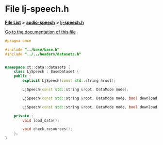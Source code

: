 

# File lj-speech.h

[**File List**](files.md) **>** [**audio-speech**](dir_3f959236e5b642d039994a38a6e55324.md) **>** [**lj-speech.h**](lj-speech_8h.md)

[Go to the documentation of this file](lj-speech_8h.md)


```C++
#pragma once

#include "../base/base.h"
#include "../../headers/datasets.h"


namespace xt::data::datasets {
    class LjSpeech : BaseDataset {
    public :
        explicit LjSpeech(const std::string &root);

        LjSpeech(const std::string &root, DataMode mode);

        LjSpeech(const std::string &root, DataMode mode, bool download);

        LjSpeech(const std::string &root, DataMode mode, bool download, TransformType transforms);

    private :
        void load_data();

        void check_resources();
    };
}
```


